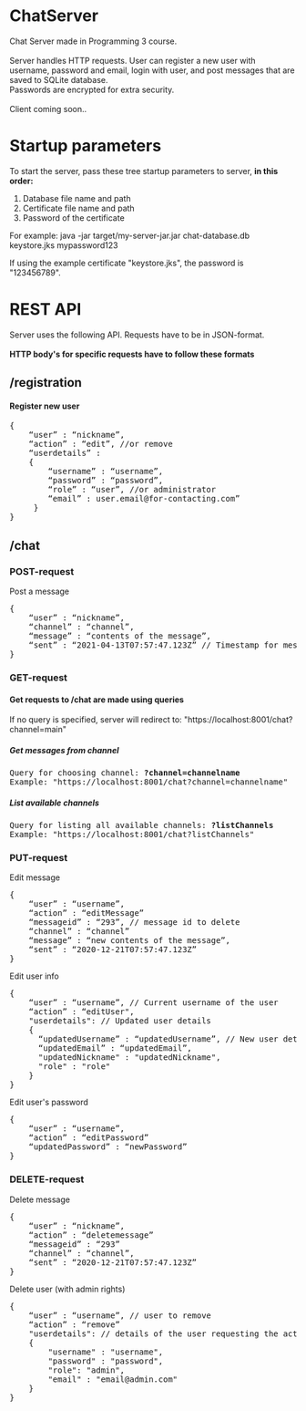 # ChatServer
Chat Server made in Programming 3 course.
<br>
<br>
Server handles HTTP requests. User can register a new user with username, password and email, login with user, and post messages that are saved to  SQLite database.  
Passwords are encrypted for extra security.  
<br>
Client coming soon..

# Startup parameters
To start the server, pass these tree startup parameters to server, <strong>in this order:</strong> 
1. Database file name and path
2. Certificate file name and path
3. Password of the certificate

For example: java -jar target/my-server-jar.jar chat-database.db keystore.jks mypassword123

If using the example certificate "keystore.jks", the password is "123456789". 

# REST API
Server uses the following API. Requests have to be in JSON-format.
<br><br>
__HTTP body's for specific requests have to follow these formats__
<br>
## <strong>__/registration__</strong>  
#### Register new user
<pre>
{
    “user” : “nickname”,
    “action” : “edit”, //or remove
    “userdetails” :
    {
        “username” : “username”,
        “password” : “password”,
        “role” : “user”, //or administrator
        “email” : user.email@for-contacting.com”
     }
}
</pre>
## <strong>__/chat__</strong>  

### POST-request
Post a message
<pre>
{
    “user” : “nickname”,
    “channel” : “channel”,
    “message” : “contents of the message”,
    “sent” : “2021-04-13T07:57:47.123Z” // Timestamp for message
}
</pre>
### GET-request
#### Get requests to /chat are made using queries  
If no query is specified, server will redirect to: "https://localhost:8001/chat?channel=main"
##### Get messages from channel
<pre>
Query for choosing channel: <strong>?channel=channelname</strong>
Example: "https://localhost:8001/chat?channel=channelname"  
</pre>
##### List available channels
<pre>
Query for listing all available channels: <strong>?listChannels</strong>  
Example: "https://localhost:8001/chat?listChannels"
</pre>
### PUT-request 
Edit message
<pre>
{
    “user” : “username”,
    “action” : “editMessage”
    “messageid” : “293”, // message id to delete
    “channel” : “channel”
    “message” : “new contents of the message”,
    “sent” : “2020-12-21T07:57:47.123Z”
}
</pre>
Edit user info
<pre>
{
    “user” : “username”, // Current username of the user
    “action” : “editUser",
    "userdetails": // Updated user details
    {
      “updatedUsername” : “updatedUsername”, // New user details || or old details if not updating everything
      “updatedEmail” : “updatedEmail”,
      "updatedNickname" : "updatedNickname",
      "role" : "role"
    }
}
</pre>
Edit user's password 
<pre>
{
    “user” : “username”,
    “action” : “editPassword”
    “updatedPassword” : “newPassword”
}
</pre>
### DELETE-request
Delete message
<pre>
{
    “user” : “nickname”,
    “action” : “deletemessage”
    “messageid” : “293”
    “channel” : “channel”,
    “sent” : “2020-12-21T07:57:47.123Z”
}
</pre>

Delete user (with admin rights)
<pre>
{
    “user” : “username”, // user to remove
    “action” : “remove”
    "userdetails": // details of the user requesting the action
    {
        "username" : "username",
        "password" : "password",
        "role": "admin",
        "email" : "email@admin.com"
    }
}
</pre>

